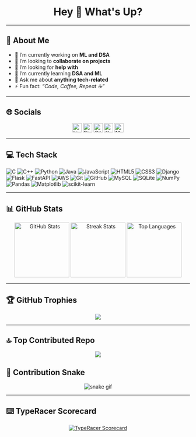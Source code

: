 <h1 align="center">Hey 👋 What's Up?</h1>

---

## 💫 About Me
- 🔭 I’m currently working on **ML and DSA**  
- 👯 I’m looking to **collaborate on projects**  
- 🤝 I’m looking for **help with**  
- 🌱 I’m currently learning **DSA and ML**  
- 💬 Ask me about **anything tech-related**  
- ⚡ Fun fact: _“Code, Coffee, Repeat ☕”_

---

## 🌐 Socials
<div align="center">
  <a href="https://www.linkedin.com/in/ganesh-nikhil-068470241/"><img src="https://img.shields.io/static/v1?message=LinkedIn&logo=linkedin&color=0077B5&logoColor=white&style=for-the-badge" height="25" alt="LinkedIn" /></a>
  <a href="https://discord.com/"><img src="https://img.shields.io/static/v1?message=Discord&logo=discord&color=7289DA&logoColor=white&style=for-the-badge" height="25" alt="Discord" /></a>
  <a href="https://gitlab.com/"><img src="https://img.shields.io/static/v1?message=GitLab&logo=gitlab&color=FC6D26&logoColor=white&style=for-the-badge" height="25" alt="GitLab" /></a>
  <a href="https://www.youtube.com/@cythonboy"><img src="https://img.shields.io/static/v1?message=YouTube&logo=youtube&color=FF0000&logoColor=white&style=for-the-badge" height="25" alt="YouTube" /></a>
  <a href="https://medium.com/@ganeshnikhil124"><img src="https://img.shields.io/static/v1?message=Medium&logo=medium&color=12100E&logoColor=white&style=for-the-badge" height="25" alt="Medium" /></a>
</div>

---

## 💻 Tech Stack
![C](https://img.shields.io/badge/C-%2300599C.svg?style=plastic&logo=c&logoColor=white)
![C++](https://img.shields.io/badge/C++-%2300599C.svg?style=plastic&logo=c%2B%2B&logoColor=white)
![Python](https://img.shields.io/badge/Python-3670A0?style=plastic&logo=python&logoColor=ffdd54)
![Java](https://img.shields.io/badge/Java-%23ED8B00.svg?style=plastic&logo=openjdk&logoColor=white)
![JavaScript](https://img.shields.io/badge/JavaScript-%23323330.svg?style=plastic&logo=javascript&logoColor=%23F7DF1E)
![HTML5](https://img.shields.io/badge/HTML5-%23E34F26.svg?style=plastic&logo=html5&logoColor=white)
![CSS3](https://img.shields.io/badge/CSS3-%231572B6.svg?style=plastic&logo=css3&logoColor=white)
![Django](https://img.shields.io/badge/Django-%23092E20.svg?style=plastic&logo=django&logoColor=white)
![Flask](https://img.shields.io/badge/Flask-%23000.svg?style=plastic&logo=flask&logoColor=white)
![FastAPI](https://img.shields.io/badge/FastAPI-005571?style=plastic&logo=fastapi)
![AWS](https://img.shields.io/badge/AWS-%23FF9900.svg?style=plastic&logo=amazon-aws&logoColor=white)
![Git](https://img.shields.io/badge/Git-%23F05033.svg?style=plastic&logo=git&logoColor=white)
![GitHub](https://img.shields.io/badge/GitHub-%23121011.svg?style=plastic&logo=github&logoColor=white)
![MySQL](https://img.shields.io/badge/MySQL-4479A1.svg?style=plastic&logo=mysql&logoColor=white)
![SQLite](https://img.shields.io/badge/SQLite-%2307405e.svg?style=plastic&logo=sqlite&logoColor=white)
![NumPy](https://img.shields.io/badge/NumPy-%23013243.svg?style=plastic&logo=numpy&logoColor=white)
![Pandas](https://img.shields.io/badge/Pandas-%23150458.svg?style=plastic&logo=pandas&logoColor=white)
![Matplotlib](https://img.shields.io/badge/Matplotlib-%23ffffff.svg?style=plastic&logo=Matplotlib&logoColor=black)
![scikit-learn](https://img.shields.io/badge/scikit--learn-%23F7931E.svg?style=plastic&logo=scikit-learn&logoColor=white)

---

## 📊 GitHub Stats
<div align="center">
  <img src="https://github-readme-stats.vercel.app/api?username=ganeshnikhil&theme=dark&hide_border=false&include_all_commits=true&count_private=false" height="150" alt="GitHub Stats" />
  <img src="https://github-readme-streak-stats.herokuapp.com/?user=ganeshnikhil&theme=dark&hide_border=false" height="150" alt="Streak Stats" />
  <img src="https://github-readme-stats.vercel.app/api/top-langs/?username=ganeshnikhil&theme=dark&hide_border=false&include_all_commits=true&count_private=false&layout=compact" height="150" alt="Top Languages" />
</div>

---

## 🏆 GitHub Trophies
<div align="center">
  <img src="https://github-profile-trophy.vercel.app/?username=ganeshnikhil&theme=radical&no-frame=false&no-bg=true&margin-w=4" />
</div>

---

## 🔝 Top Contributed Repo
<div align="center">
  <img src="https://github-contributor-stats.vercel.app/api?username=ganeshnikhil&limit=5&theme=dark&combine_all_yearly_contributions=true" />
</div>


## 🐍 Contribution Snake
<div align="center">
  
  ![snake gif](github-contribution-grid-snake-dark.svg)
</div>

---
###
## ⌨️ TypeRacer Scorecard
<div align="center">
  <a href="https://data.typeracer.com/pit/profile?user=cython_boy&ref=badge" target="_top">
    <img src="https://data.typeracer.com/misc/badge?user=cython_boy" border="0" alt="TypeRacer Scorecard" />
  </a>
</div>
<!-- Proudly created with GPRM ( https://gprm.itsvg.in ) -->
